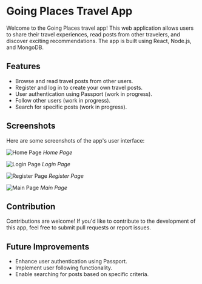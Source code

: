 # Going Places Travel App

Welcome to the Going Places travel app! This web application allows users to share their travel experiences, read posts from other travelers, and discover exciting recommendations. The app is built using React, Node.js, and MongoDB.

## Features

- Browse and read travel posts from other users.
- Register and log in to create your own travel posts.
- User authentication using Passport (work in progress).
- Follow other users (work in progress).
- Search for specific posts (work in progress).

## Screenshots

Here are some screenshots of the app's user interface:

![Home Page](/assets/home1.png)
_Home Page_

![Login Page](/screenshots/login-page.png)
_Login Page_

![Register Page](/screenshots/register-page.png)
_Register Page_

![Main Page](/screenshots/main-page.png)
_Main Page_

## Contribution

Contributions are welcome! If you'd like to contribute to the development of this app, feel free to submit pull requests or report issues.

## Future Improvements

- Enhance user authentication using Passport.
- Implement user following functionality.
- Enable searching for posts based on specific criteria.

